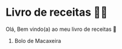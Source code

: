 # Livro de receitas :man_cook:

Olá, Bem vindo(a) ao meu livro de receitas :wave:

1. Bolo de Macaxeira
